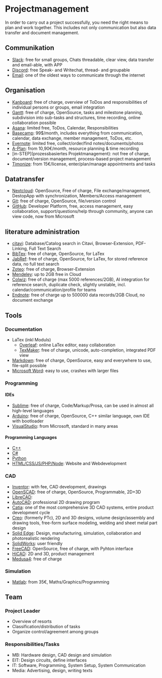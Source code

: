 # Projectmanagement
In order to carry out a project successfully, you need the right means to plan and work together. This includes not only communication but also data transfer and document management.

## Communikation
- [Slack](https://slack.com/intl/de-de): free for small groups, Chats threadable, clear view, data transfer and email-able, with APP 
- [Discord](https://discordapp.com/): free Speak- and Writechat, thread- and groupable
- [Email](https://cre.fm/cre104-e-mail): one of the oldest ways to communicate through the internet

## Organisation
- [Kanboard](https://kanboard.org/): free of charge, overview of ToDos and responsibilities of individual persons or groups, email integration
- [Gantt](https://www.ganttproject.biz/): free of charge, OpenSource, tasks and milestone planning, subdivision into sub-tasks and structures, time recording, online collaboration possible
- [Asana](https://asana.com/de/pricing): limited free, ToDos, Calendar, Responsibilities
- [Basecamp](https://basecamp.com/): 99$/month, includes everything from communication, calendar, data exchange, member management, ToDos, etc.
- [Evernote](https://evernote.com/intl/de/compare-plans): limited free, collect/order/find notes/documents/photos
- [A-Plan](https://www.braintool.com/): from 10,90€/month, resource planning & time recording
- [in-STEP](prozessbasiertes Projektmanagement): not free of charge, document/version management, process-based project management
- [Timonize](http://www.timonize.de/): from 15€/license, enter/plan/manage appointments and tasks

## Datatransfer
- [Nextcloud](https://nextcloud.com/): OpenSource, Free of charge, File exchange/management, DestopApp with synchronization, Members/Access management
- [Git](https://git-scm.com/): free of charge, OpenSource, file/version control
- [GitHub](https://github.com/): Developer Platform, free, access management, easy collaboration, support/questions/help through community, anyone can view code, now from Microsoft

## literature administration
- [citavi](): Database/Catalog search in Citavi, Browser-Extension, PDF-Linking, Full Text Search
- [BibTex](https://www.ctan.org/pkg/bibtex): free of charge, OpenSource, for LaTex
- [JabRef](https://www.jabref.org/): free of charge, OpenSource, for LaTex, for stored reference data, no full text search
- [Zoteo](https://www.zotero.org/): free of charge, Browser-Extension
- [Mendeley](https://www.mendeley.com/?interaction_required=true): up to 2GB free in Cloud
- [Colwiz](https://wizdom.ai): free of charge (max 5000 references/2GB), AI integration for reference search, duplicate check, slightly unstable, incl. calendar/communication/profile for teams
- [Endnote](https://endnote.com): free of charge up to 500000 data records/2GB Cloud, no document exchange

## Tools
### Documentation
- LaTex (inkl Moduls)
	- [Overleaf](https://www.overleaf.com/): online LaTex editor, easy collaboration
	- [TexMaker](http://www.xm1math.net/texmaker/): free of charge, unicode, auto-completion, integrated PDF view
- [Markdown](https://markdown.de/): free of charge, OpenSource, easy and everywhere to use, file-split possible 
- [Microsoft Word](https://products.office.com/de-DE/word): easy to use, crashes with larger files

### Programming
#### IDEs
- [Sublime](https://www.sublimetext.com/): free of charge, Code/Markup/Prosa, can be used in almost all high-level languages
- [Arduino](http://arduino.cc): free of charge, OpenSource, C++ similar language, own IDE with bootloader
- [VisualStudio](https://www.visualstudio.com/): from Microsoft, standard in many areas

#### Programming Languages
- [C++](https://www.iso.org/standard/64029.html)
- [C#](https://docs.microsoft.com/de-de/dotnet/csharp/)
- [Python](https://www.python.org/)
- [HTML/CSS/JS/PHP/Node](https://www.w3resource.com/index.php): Website and Webdevelopment

### CAD
- [Inventor](https://www.autodesk.de/products/inventor/overview): with fee, CAD development, drawings
- [OpenSCAD](https://www.openscad.org/): free of charge, OpenSource, Programmable, 2D+3D
- [LibreCAD]():
- [AutoCAD](http://www.autodesk.de/products/all-autocad/): professional 2D drawing program
- [Catia](http://www.3ds.com/de/produkte-und-services/catia/): one of the most comprehensive 3D CAD systems, entire product development cycle
- [Creo](http://de.ptc.com/product/creo): (formerly PTc), 2D and 3D designs, volume design/assembly and drawing tools, free-form surface modeling, welding and sheet metal part design
- [Solid Edge](http://www.plm.automation.siemens.com/de_de/products/velocity/solidedge/): Design, manufacturing, simulation, collaboration and photorealistic rendering
- [SolidWorks](http://www.solidworks.de/): user friendly
- [FreeCAD](http://free-cad.sourceforge.net/): OpenSource, free of charge, with Pyhton interface
- [HiCAD](https://www.isdgroup.com/de/isd-produkte/cad-hicad.html): 2D and 3D, product management
- [Medusa4](http://www.cad-schroer.de/produkte/medusa4.html/): free of charge

### Simulation
- [Matlab](https://de.mathworks.com/products/matlab.html):  from 35€, Maths/Graphics/Programming


## Team 
### Project Leader
- Overview of resorts
- Classification/distribution of tasks
- Organize control/agreement among groups

### Responsibilities/Tasks
- MB: Hardware design, CAD design and simulation
- EIT: Design circuits, define interfaces
- IT: Software, Programming, System Setup, System Communication
- Media: Advertising, design, writing texts
